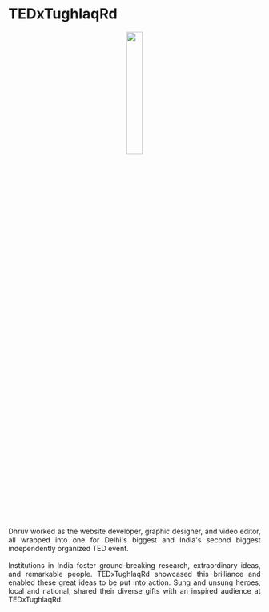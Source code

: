 # TEDxTughlaqRd

<div align="center"><img src="https://dhruvavdhesh.in/img/tedxtughlaqrd.jpg" width="25%" height="auto"></div>

<p align="justify">Dhruv worked as the website developer, graphic designer, and video editor, all wrapped into one for Delhi's biggest and India's second biggest independently organized TED event.<br><br>Institutions in India foster ground-breaking research, extraordinary ideas, and remarkable people. TEDxTughlaqRd showcased this brilliance and enabled these great ideas to be put into action. Sung and unsung heroes, local and national, shared their diverse gifts with an inspired audience at TEDxTughlaqRd.</p>

